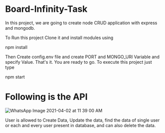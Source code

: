 # Board-Infinity-Task
In this project, we are going to create node CRUD application with express and mongodb.

To Run this project Clone it and install modules using

npm install


Then Create config.env file and create PORT and MONGO_URI Variable and specify Value. That's it. You are ready to go. To execute this project just type

npm start

# Following is the API
![WhatsApp Image 2021-04-02 at 11 39 00 AM](https://user-images.githubusercontent.com/57134054/113386835-b2e3e280-93a8-11eb-9933-518235ff2823.jpeg)

User is allowed to Create Data, Update the data, find the data of single user or each and every user present in database, and can also delete the data.

